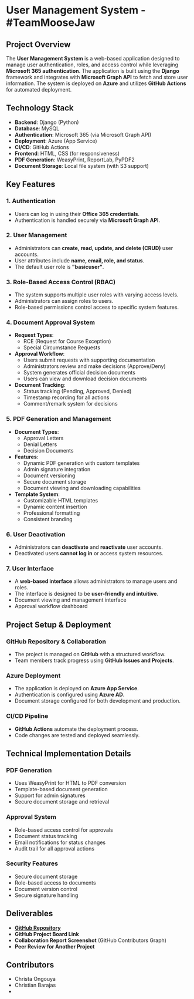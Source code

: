 # User Management System - #TeamMooseJaw

## Project Overview
The **User Management System** is a web-based application designed to manage user authentication, roles, and access 
control while leveraging **Microsoft 365 authentication**. The application is built using the **Django** framework 
and integrates with **Microsoft Graph API** to fetch and store user information. 
The system is deployed on **Azure** and utilizes **GitHub Actions** for automated deployment.

## Technology Stack
- **Backend**: Django (Python)
- **Database**: MySQL
- **Authentication**: Microsoft 365 (via Microsoft Graph API)
- **Deployment**: Azure (App Service)
- **CI/CD**: GitHub Actions
- **Frontend**: HTML, CSS (for responsiveness)
- **PDF Generation**: WeasyPrint, ReportLab, PyPDF2
- **Document Storage**: Local file system (with S3 support)

## Key Features

### 1. Authentication
- Users can log in using their **Office 365 credentials**.
- Authentication is handled securely via **Microsoft Graph API**.

### 2. User Management
- Administrators can **create, read, update, and delete (CRUD)** user accounts.
- User attributes include **name, email, role, and status**.
- The default user role is **"basicuser"**.

### 3. Role-Based Access Control (RBAC)
- The system supports multiple user roles with varying access levels.
- Administrators can assign roles to users.
- Role-based permissions control access to specific system features.

### 4. Document Approval System
- **Request Types**:
  - RCE (Request for Course Exception)
  - Special Circumstance Requests
- **Approval Workflow**:
  - Users submit requests with supporting documentation
  - Administrators review and make decisions (Approve/Deny)
  - System generates official decision documents
  - Users can view and download decision documents
- **Document Tracking**:
  - Status tracking (Pending, Approved, Denied)
  - Timestamp recording for all actions
  - Comment/remark system for decisions

### 5. PDF Generation and Management
- **Document Types**:
  - Approval Letters
  - Denial Letters
  - Decision Documents
- **Features**:
  - Dynamic PDF generation with custom templates
  - Admin signature integration
  - Document versioning
  - Secure document storage
  - Document viewing and downloading capabilities
- **Template System**:
  - Customizable HTML templates
  - Dynamic content insertion
  - Professional formatting
  - Consistent branding

### 6. User Deactivation
- Administrators can **deactivate** and **reactivate** user accounts.
- Deactivated users **cannot log in** or access system resources.

### 7. User Interface
- A **web-based interface** allows administrators to manage users and roles.
- The interface is designed to be **user-friendly and intuitive**.
- Document viewing and management interface
- Approval workflow dashboard

## Project Setup & Deployment

### GitHub Repository & Collaboration
- The project is managed on **GitHub** with a structured workflow.
- Team members track progress using **GitHub Issues and Projects**.

### Azure Deployment
- The application is deployed on **Azure App Service**.
- Authentication is configured using **Azure AD**.
- Document storage configured for both development and production.

### CI/CD Pipeline
- **GitHub Actions** automate the deployment process.
- Code changes are tested and deployed seamlessly.

## Technical Implementation Details

### PDF Generation
- Uses WeasyPrint for HTML to PDF conversion
- Template-based document generation
- Support for admin signatures
- Secure document storage and retrieval

### Approval System
- Role-based access control for approvals
- Document status tracking
- Email notifications for status changes
- Audit trail for all approval actions

### Security Features
- Secure document storage
- Role-based access to documents
- Document version control
- Secure signature handling

## Deliverables
- **[GitHub Repository](https://github.com/MooseJawTeam/TeamMooseJaw)**
- **GitHub Project Board Link**
- **Collaboration Report Screenshot** (GitHub Contributors Graph)
- **Peer Review for Another Project**

## Contributors
- Christa Ongouya
- Christian Barajas
- 
